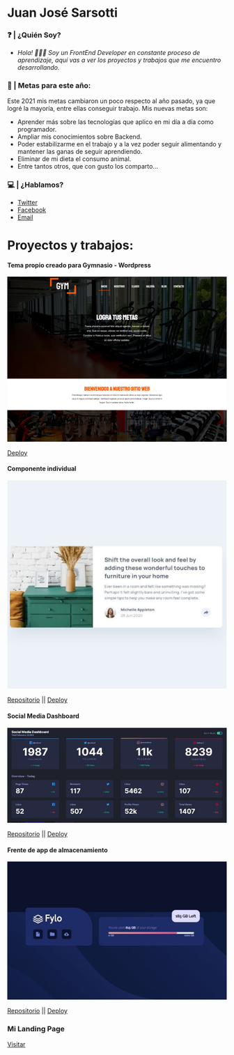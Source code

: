 # Juan José Sarsotti

###	❓	| ¿Quién Soy?
- *Hola! 🙋🏽‍♂️ Soy un FrontEnd Developer en constante proceso de aprendizaje, aquí vas a ver los proyectos y trabajos que me encuentro desarrollando.*

### 🏁	| Metas para este año:
Este 2021 mis metas cambiaron un poco respecto al año pasado, ya que logré la mayoría, entre ellas conseguir trabajo. Mis nuevas metas son:
- Aprender más sobre las tecnologías que aplico en mi día a día como programador.
- Ampliar mis conocimientos sobre Backend.
- Poder estabilizarme en el trabajo y a la vez poder seguir alimentando y mantener las ganas de seguir aprendiendo.
- Eliminar de mi dieta el consumo animal.
- Entre tantos otros, que con gusto los comparto...

### 💻 | ¿Hablamos?  
- [Twitter](www.twitter.com/JuanSarsotti)
- [Facebook](https://www.facebook.com/cocosar92/)
- [Email](mailto:juansarsotti@gmail.com)

# Proyectos y trabajos: 

#### Tema propio creado para Gymnasio - Wordpress
<p align="center">
  <img src="https://github.com/cocosar/cocosar/blob/master/Gymfitness-mini.png" alt="Wordpress theme for a Gym"/>
</p>

[Deploy](http://gymfitness-juan.epizy.com/)
#### Componente individual 
<p align="center">
  <img src="https://github.com/cocosar/cocosar/blob/master/componente-mini.JPG" alt="Wordpress theme for a Gym"/>
</p>


[Repositorio](https://github.com/cocosar/cardcomponent) || 
[Deploy](https://cardcomponent.vercel.app/)
#### Social Media Dashboard
<p align="center">
  <img src="https://github.com/cocosar/cocosar/blob/master/socialdash-mini.JPG" alt="Wordpress theme for a Gym"/>
</p>


[Repositorio](https://github.com/cocosar/socialmedia-dashboard) || 
[Deploy](https://socialmedia-dashboard-blush.vercel.app/)
#### Frente de app de almacenamiento
<p align="center">
  <img src="https://github.com/cocosar/cocosar/blob/master/fylo-mini.JPG" alt="Wordpress theme for a Gym"/>
</p>


[Repositorio](https://github.com/cocosar/fylo) || 
[Deploy](https://fourcardchallenge.vercel.app/)


### Mi Landing Page

[Visitar](https://landingpage-kohl.vercel.app/)
